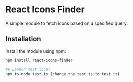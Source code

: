 # React Icons Finder

A simple module to fetch icons based on a specified query.

## Installation

Install the module using npm:

```bash
npm install react-icons-finder

## Launch test local
npx ts-node test.ts (change the test.ts to test it)
